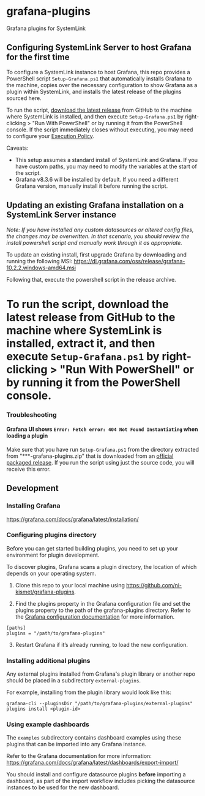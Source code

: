 # grafana-plugins
Grafana plugins for SystemLink

## Configuring SystemLink Server to host Grafana for the first time
To configure a SystemLink instance to host Grafana, this repo provides a PowerShell script `Setup-Grafana.ps1` that automatically installs Grafana to the machine, copies over the necessary configuration to show Grafana as a plugin within SystemLink, and installs the latest release of the plugins sourced here.

To run the script, [download the latest release](https://github.com/ni/grafana-plugins/releases) from GitHub to the machine where SystemLink is installed, and then execute `Setup-Grafana.ps1` by right-clicking > "Run With PowerShell" or by running it from the PowerShell console. If the script immediately closes without executing, you may need to configure your [Execution Policy](https://docs.microsoft.com/en-us/powershell/module/microsoft.powershell.core/about/about_execution_policies).

Caveats:
- This setup assumes a standard install of SystemLink and Grafana. If you have custom paths, you may need to modify the variables at the start of the script.
- Grafana v8.3.6 will be installed by default. If you need a different Grafana version, manually install it before running the script.

## Updating an existing Grafana installation on a SystemLink Server instance
*Note: If you have installed any custom datasources or altered config files, the changes may be overwritten. In that scenario, you should review the install powershell script and manually work through it as appropriate.*

To update an existing install, first upgrade Grafana by downloading and running the following MSI: https://dl.grafana.com/oss/release/grafana-10.2.2.windows-amd64.msi

Following that, execute the powershell script in the release archive.

To run the script, download the latest release from GitHub to the machine where SystemLink is installed, extract it, and then execute `Setup-Grafana.ps1` by right-clicking > "Run With PowerShell" or by running it from the PowerShell console.
=======
### Troubleshooting

#### Grafana UI shows `Error: Fetch error: 404 Not Found Instantiating` when loading a plugin

Make sure that you have run `Setup-Grafana.ps1` from the directory extracted from "***-grafana-plugins.zip" that is downloaded from an [official packaged release](https://github.com/ni/grafana-plugins/releases). If you run the script using just the source code, you will receive this error.

## Development
### Installing Grafana
https://grafana.com/docs/grafana/latest/installation/

### Configuring plugins directory
Before you can get started building plugins, you need to set up your environment for plugin development.

To discover plugins, Grafana scans a plugin directory, the location of which depends on your operating system.

1. Clone this repo to your local machine using https://github.com/ni-kismet/grafana-plugins.

2. Find the plugins property in the Grafana configuration file and set the plugins property to the path of the grafana-plugins directory. Refer to the [Grafana configuration documentation](https://grafana.com/docs/grafana/latest/installation/configuration/#plugins) for more information.
```
[paths]
plugins = "/path/to/grafana-plugins"
```
3. Restart Grafana if it’s already running, to load the new configuration.

### Installing additional plugins
Any external plugins installed from Grafana's plugin library or another repo should be placed in a subdirectory `external-plugins`.

For example, installing from the plugin library would look like this:
```
grafana-cli --pluginsDir "/path/to/grafana-plugins/external-plugins" plugins install <plugin-id>
```

### Using example dashboards
The `examples` subdirectory contains dashboard examples using these plugins that can be imported into any Grafana instance.

Refer to the Grafana documentation for more information:
https://grafana.com/docs/grafana/latest/dashboards/export-import/

You should install and configure datasource plugins **before** importing a dashboard, as part of the import workflow includes picking the datasource instances to be used for the new dashboard.
